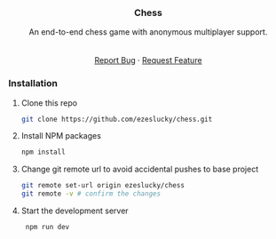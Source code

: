 <a id="readme-top"></a>




<br />
<div align="center">
  <a href="https://github.com/ezeslucky/chess">
   
  </a>

  <h3 align="center">Chess</h3>

   <p align="center">
    An end-to-end chess game with anonymous multiplayer support.
    <br />
    <br />
    <br />
    <a href="https://github.com/ezeslucky/chess/issues/new?labels=bug&template=bug-report---.md">Report Bug</a>
    ·
    <a href="https://github.com/ezeslucky/chess/issues/new?labels=enhancement&template=feature-request---.md">Request Feature</a>
  </p>
</div>



### Installation

1. Clone this repo
   ```sh
   git clone https://github.com/ezeslucky/chess.git
   ```

2. Install NPM packages
   ```sh
   npm install
   ```
4. Change git remote url to avoid accidental pushes to base project
   ```sh
   git remote set-url origin ezeslucky/chess
   git remote -v # confirm the changes
   ```
5. Start the development server
   ```sh
    npm run dev
    ```